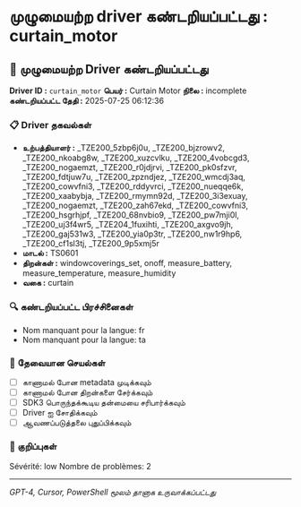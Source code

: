 # முழுமையற்ற driver கண்டறியப்பட்டது : curtain_motor

## 🚨 முழுமையற்ற Driver கண்டறியப்பட்டது

**Driver ID :** `curtain_motor`
**பெயர் :** Curtain Motor
**நிலை :** incomplete
**கண்டறியப்பட்ட தேதி :** 2025-07-25 06:12:36

### 📋 Driver தகவல்கள்
- **உற்பத்தியாளர் :** _TZE200_5zbp6j0u, _TZE200_bjzrowv2, _TZE200_nkoabg8w, _TZE200_xuzcvlku, _TZE200_4vobcgd3, _TZE200_nogaemzt, _TZE200_r0jdjrvi, _TZE200_pk0sfzvr, _TZE200_fdtjuw7u, _TZE200_zpzndjez, _TZE200_wmcdj3aq, _TZE200_cowvfni3, _TZE200_rddyvrci, _TZE200_nueqqe6k, _TZE200_xaabybja, _TZE200_rmymn92d, _TZE200_3i3exuay, _TZE200_nogaemzt, _TZE200_zah67ekd, _TZE200_cowvfni3, _TZE200_hsgrhjpf, _TZE200_68nvbio9, _TZE200_pw7mji0l, _TZE200_uj3f4wr5, _TZE204_1fuxihti, _TZE200_axgvo9jh, _TZE200_gaj531w3, _TZE200_yia0p3tr, _TZE200_nw1r9hp6, _TZE200_cf1sl3tj, _TZE200_9p5xmj5r
- **மாடல் :** TS0601
- **திறன்கள் :** windowcoverings_set, onoff, measure_battery, measure_temperature, measure_humidity
- **வகை :** curtain

### 🔍 கண்டறியப்பட்ட பிரச்சினைகள்
- Nom manquant pour la langue: fr
- Nom manquant pour la langue: ta

### 🎯 தேவையான செயல்கள்
- [ ] காணாமல் போன metadata முடிக்கவும்
- [ ] காணாமல் போன திறன்களை சேர்க்கவும்
- [ ] SDK3 பொருந்தக்கூடிய தன்மையை சரிபார்க்கவும்
- [ ] Driver ஐ சோதிக்கவும்
- [ ] ஆவணப்படுத்தலை புதுப்பிக்கவும்

### 📝 குறிப்புகள்
Sévérité: low
Nombre de problèmes: 2

---
*GPT-4, Cursor, PowerShell மூலம் தானாக உருவாக்கப்பட்டது*

